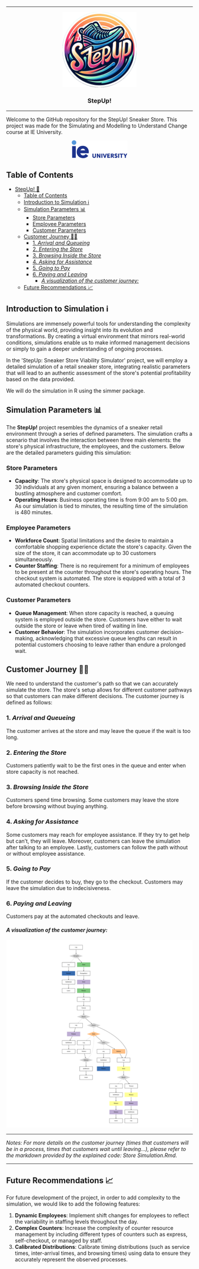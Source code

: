 ___
<p align="center">
  <img src="pictures/StepUp.png" width="200"/>
</p>

<h3 align="center">StepUp!</h2>
<hr />

Welcome to the GitHub repository for the StepUp! Sneaker Store. This project was made for the Simulating and Modelling to Understand Change course at IE University.

<p align="center">
  <img src="pictures/ie_university_logo.png" width="150"/>
</p>

## Table of Contents
<!-- TOC -->
* [StepUp! 👟](#stepup-)
  * [Table of Contents](#table-of-contents)
  * [Introduction to Simulation ℹ️](#introduction-to-simulation-ℹ)
  * [Simulation Parameters 📊](#simulation-parameters-)
    * [Store Parameters](#store-parameters)
    * [Employee Parameters](#employee-parameters)
    * [Customer Parameters](#customer-parameters)
  * [Customer Journey 🚶‍♂️](#customer-journey-)
    * [1. _Arrival and Queueing_](#1-arrival-and-queueing)
    * [2. _Entering the Store_](#2-entering-the-store)
    * [3. _Browsing Inside the Store_](#3-browsing-inside-the-store-)
    * [4. _Asking for Assistance_](#4-asking-for-assistance)
    * [5. _Going to Pay_](#5-going-to-pay)
    * [6. _Paying and Leaving_](#6-paying-and-leaving)
      * [_A visualization of the customer journey:_](#a-visualization-of-the-customer-journey)
  * [Future Recommendations 📈](#future-recommendations-)
<!-- TOC -->



## Introduction to Simulation ℹ️

Simulations are immensely powerful tools for understanding the complexity of the physical world, providing insight into its evolution and transformations. By creating a virtual environment that mirrors real-world conditions, simulations enable us to make informed management decisions or simply to gain a deeper understanding of ongoing processes.

In the 'StepUp: Sneaker Store Viability Simulator' project, we will employ a detailed simulation of a retail sneaker store, integrating realistic parameters that will lead to an authentic assessment of the store's potential profitability based on the data provided.

We will do the simulation in R using the simmer package. 


## Simulation Parameters 📊
The __StepUp!__ project resembles the dynamics of a sneaker retail environment through a series of defined parameters. The simulation crafts a scenario that involves the interaction between three main elements: the store's physical infrastructure, the employees, and the customers. Below are the detailed parameters guiding this simulation:

### Store Parameters
* **Capacity**: The store's physical space is designed to accommodate up to 30 individuals at any given moment, ensuring a balance between a bustling atmosphere and customer comfort. 
* **Operating Hours**: Business operating time is from 9:00 am to 5:00 pm. As our simulation is tied to minutes, the resulting time of the simulation is 480 minutes.

### Employee Parameters

* **Workforce Count**: Spatial limitations and the desire to maintain a comfortable shopping experience dictate the store's capacity. Given the size of the store, it can accommodate up to 30 customers simultaneously.
* **Counter Staffing**: There is no requirement for a minimum of employees to be present at the counter throughout the store's operating hours. The checkout system is automated. The store is equipped with a total of 3 automated checkout counters.

### Customer Parameters
* **Queue Management**: When store capacity is reached, a queuing system is employed outside the store. Customers have either to wait outside the store or leave when tired of waiting in line. 
* **Customer Behavior**: The simulation incorporates customer decision-making, acknowledging that excessive queue lengths can result in potential customers choosing to leave rather than endure a prolonged wait.


## Customer Journey 🚶‍♂️
We need to understand the customer's path so that we can accurately simulate the store. The store's setup allows for different customer pathways so that customers can make different decisions. The customer journey is defined as follows:

### 1. _Arrival and Queueing_
The customer arrives at the store and may leave the queue if the wait is too long.
### 2. _Entering the Store_
Customers patiently wait to be the first ones in the queue and enter when store capacity is not reached.
### 3. _Browsing Inside the Store_ 
Customers spend time browsing. Some customers may leave the store before browsing without buying anything.
### 4. _Asking for Assistance_
Some customers may reach for employee assistance. If they try to get help but can’t, they will leave. Moreover, customers can leave the simulation after talking to an employee. Lastly, customers can follow the path without or without employee assistance. 
### 5. _Going to Pay_
If the customer decides to buy, they go to the checkout. Customers may leave the simulation due to indecisiveness. 
### 6. _Paying and Leaving_
Customers pay at the automated checkouts and leave.

#### _A visualization of the customer journey:_
![Customer Flow](pictures/Customer_Flow.png)

---
_Notes: For more details on the customer journey (times that customers will be in a process, times that customers wait until leaving…), please refer to the markdown provided by the explained code: Store Simulation.Rmd._
___

## Future Recommendations 📈
For future development of the project, in order to add complexity to the simulation, we would like to add the following features:
1. **Dynamic Employees**: Implement shift changes for employees to reflect the variability in staffing levels throughout the day.
2. **Complex Counters**: Increase the complexity of counter resource management by including different types of counters such as express, self-checkout, or managed by staff.
3. **Calibrated Distributions**: Calibrate timing distributions (such as service times, inter-arrival times, and browsing times) using data to ensure they accurately represent the observed processes.
